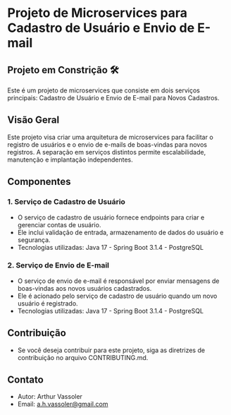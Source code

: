 # Projeto de Microservices para Cadastro de Usuário e Envio de E-mail

## Projeto em Constrição 🛠️

Este é um projeto de microservices que consiste em dois serviços principais: Cadastro de Usuário e Envio de E-mail para Novos Cadastros.

## Visão Geral

Este projeto visa criar uma arquitetura de microservices para facilitar o registro de usuários e o envio de e-mails de boas-vindas para novos registros. A separação em serviços distintos permite escalabilidade, manutenção e implantação independentes.

## Componentes

### 1. Serviço de Cadastro de Usuário

- O serviço de cadastro de usuário fornece endpoints para criar e gerenciar contas de usuário.
- Ele inclui validação de entrada, armazenamento de dados do usuário e segurança.
- Tecnologias utilizadas: Java 17 - Spring Boot 3.1.4 - PostgreSQL

### 2. Serviço de Envio de E-mail

- O serviço de envio de e-mail é responsável por enviar mensagens de boas-vindas aos novos usuários cadastrados.
- Ele é acionado pelo serviço de cadastro de usuário quando um novo usuário é registrado.
- Tecnologias utilizadas: Java 17 - Spring Boot 3.1.4 - PostgreSQL

## Contribuição

- Se você deseja contribuir para este projeto, siga as diretrizes de contribuição no arquivo CONTRIBUTING.md.

## Contato

- Autor: Arthur Vassoler
- Email: a.h.vassoler@gmail.com